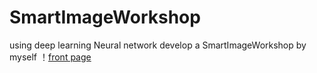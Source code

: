 # SmartImageWorkshop
using deep learning Neural network develop a SmartImageWorkshop by myself
！[front page](https://github.com/maple0leaves/SmartImageWorkshop/blob/master/software.png)
